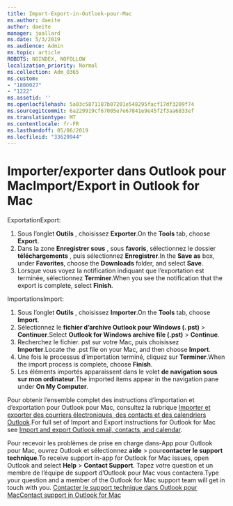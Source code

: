 ```yaml
---
title: Import-Export-in-Outlook-pour-Mac
ms.author: daeite
author: daeite
manager: joallard
ms.date: 5/3/2019
ms.audience: Admin
ms.topic: article
ROBOTS: NOINDEX, NOFOLLOW
localization_priority: Normal
ms.collection: Adm_O365
ms.custom:
- "1800027"
- "1222"
ms.assetid: ''
ms.openlocfilehash: 5a03c5871187b07201e548295facf17df3209f74
ms.sourcegitcommit: 6a229919cf67005e7e67841e9e45f2f3aa6833ef
ms.translationtype: MT
ms.contentlocale: fr-FR
ms.lasthandoff: 05/06/2019
ms.locfileid: "33629944"
---
```

# <a name="importexport-in-outlook-for-mac"></a><span data-ttu-id="540e7-102">Importer/exporter dans Outlook pour Mac</span><span class="sxs-lookup"><span data-stu-id="540e7-102">Import/Export in Outlook for Mac</span></span> 

<span data-ttu-id="540e7-103">Exportation</span><span class="sxs-lookup"><span data-stu-id="540e7-103">Export:</span></span>
1. <span data-ttu-id="540e7-104">Sous l’onglet **Outils** , choisissez **Exporter**.</span><span class="sxs-lookup"><span data-stu-id="540e7-104">On the **Tools** tab, choose **Export**.</span></span>
2. <span data-ttu-id="540e7-105">Dans la zone **Enregistrer sous** , sous **favoris**, sélectionnez le dossier **téléchargements** , puis sélectionnez **Enregistrer**.</span><span class="sxs-lookup"><span data-stu-id="540e7-105">In the **Save as** box, under **Favorites**, choose the **Downloads** folder, and select **Save**.</span></span>
3. <span data-ttu-id="540e7-106">Lorsque vous voyez la notification indiquant que l’exportation est terminée, sélectionnez **Terminer**.</span><span class="sxs-lookup"><span data-stu-id="540e7-106">When you see the notification that the export is complete, select **Finish**.</span></span>

<span data-ttu-id="540e7-107">Importations</span><span class="sxs-lookup"><span data-stu-id="540e7-107">Import:</span></span>
1. <span data-ttu-id="540e7-108">Sous l’onglet **Outils** , choisissez **Importer**.</span><span class="sxs-lookup"><span data-stu-id="540e7-108">On the **Tools** tab, choose **Import**.</span></span>
2. <span data-ttu-id="540e7-109">Sélectionnez le **fichier d’archive Outlook pour Windows (. pst)** > **Continuer**.</span><span class="sxs-lookup"><span data-stu-id="540e7-109">Select **Outlook for Windows archive file (.pst)** > **Continue**.</span></span>
3. <span data-ttu-id="540e7-110">Recherchez le fichier. pst sur votre Mac, puis choisissez **Importer**.</span><span class="sxs-lookup"><span data-stu-id="540e7-110">Locate the .pst file on your Mac, and then choose **Import**.</span></span>
4. <span data-ttu-id="540e7-111">Une fois le processus d’importation terminé, cliquez sur **Terminer**.</span><span class="sxs-lookup"><span data-stu-id="540e7-111">When the import process is complete, choose **Finish**.</span></span>
5. <span data-ttu-id="540e7-112">Les éléments importés apparaissent dans le volet **de navigation sous sur mon ordinateur**.</span><span class="sxs-lookup"><span data-stu-id="540e7-112">The imported items appear in the navigation pane under **On My Computer**.</span></span>

<span data-ttu-id="540e7-113">Pour obtenir l’ensemble complet des instructions d’importation et d’exportation pour Outlook pour Mac, consultez la rubrique [Importer et exporter des courriers électroniques, des contacts et des calendriers Outlook](https://support.office.com/article/92577192-3881-4502-b79d-c3bbada6c8ef#ID0EAACAAA=Mac).</span><span class="sxs-lookup"><span data-stu-id="540e7-113">For full set of Import and Export instructions for Outlook for Mac see [Import and export Outlook email, contacts, and calendar](https://support.office.com/article/92577192-3881-4502-b79d-c3bbada6c8ef#ID0EAACAAA=Mac).</span></span> 

<span data-ttu-id="540e7-114">Pour recevoir les problèmes de prise en charge dans-App pour Outlook pour Mac, ouvrez Outlook et sélectionnez **aide** > pour**contacter le support technique**.</span><span class="sxs-lookup"><span data-stu-id="540e7-114">To receive support in-app for Outlook for Mac issues, open Outlook and select **Help** > **Contact Support**.</span></span> <span data-ttu-id="540e7-115">Tapez votre question et un membre de l’équipe de support d’Outlook pour Mac vous contactera.</span><span class="sxs-lookup"><span data-stu-id="540e7-115">Type your question and a member of the Outlook for Mac support team will get in touch with you.</span></span> [<span data-ttu-id="540e7-116">Contacter le support technique dans Outlook pour Mac</span><span class="sxs-lookup"><span data-stu-id="540e7-116">Contact support in Outlook for Mac</span></span>](https://go.microsoft.com/fwlink/?linkid=2002400&clcid=0x409)